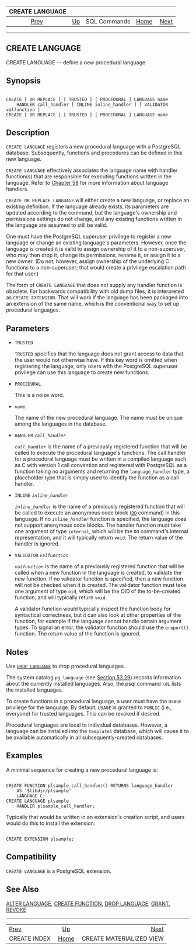 <!--?xml version="1.0" encoding="UTF-8" standalone="no"?-->

|                CREATE LANGUAGE               |                                        |              |                                                       |                                                                     |
| :------------------------------------------: | :------------------------------------- | :----------: | ----------------------------------------------------: | ------------------------------------------------------------------: |
| [Prev](sql-createindex.html "CREATE INDEX")  | [Up](sql-commands.html "SQL Commands") | SQL Commands | [Home](index.html "PostgreSQL 17devel Documentation") |  [Next](sql-creatematerializedview.html "CREATE MATERIALIZED VIEW") |

***

## CREATE LANGUAGE

CREATE LANGUAGE — define a new procedural language

## Synopsis

```

CREATE [ OR REPLACE ] [ TRUSTED ] [ PROCEDURAL ] LANGUAGE name
    HANDLER call_handler [ INLINE inline_handler ] [ VALIDATOR valfunction ]
CREATE [ OR REPLACE ] [ TRUSTED ] [ PROCEDURAL ] LANGUAGE name
```

## Description

`CREATE LANGUAGE` registers a new procedural language with a PostgreSQL database. Subsequently, functions and procedures can be defined in this new language.

`CREATE LANGUAGE` effectively associates the language name with handler function(s) that are responsible for executing functions written in the language. Refer to [Chapter 58](plhandler.html "Chapter 58. Writing a Procedural Language Handler") for more information about language handlers.

`CREATE OR REPLACE LANGUAGE` will either create a new language, or replace an existing definition. If the language already exists, its parameters are updated according to the command, but the language's ownership and permissions settings do not change, and any existing functions written in the language are assumed to still be valid.

One must have the PostgreSQL superuser privilege to register a new language or change an existing language's parameters. However, once the language is created it is valid to assign ownership of it to a non-superuser, who may then drop it, change its permissions, rename it, or assign it to a new owner. (Do not, however, assign ownership of the underlying C functions to a non-superuser; that would create a privilege escalation path for that user.)

The form of `CREATE LANGUAGE` that does not supply any handler function is obsolete. For backwards compatibility with old dump files, it is interpreted as `CREATE EXTENSION`. That will work if the language has been packaged into an extension of the same name, which is the conventional way to set up procedural languages.

## Parameters

* `TRUSTED`

    `TRUSTED` specifies that the language does not grant access to data that the user would not otherwise have. If this key word is omitted when registering the language, only users with the PostgreSQL superuser privilege can use this language to create new functions.

* `PROCEDURAL`

    This is a noise word.

* *`name`*

    The name of the new procedural language. The name must be unique among the languages in the database.

* `HANDLER` *`call_handler`*

    *`call_handler`* is the name of a previously registered function that will be called to execute the procedural language's functions. The call handler for a procedural language must be written in a compiled language such as C with version 1 call convention and registered with PostgreSQL as a function taking no arguments and returning the `language_handler` type, a placeholder type that is simply used to identify the function as a call handler.

* `INLINE` *`inline_handler`*

    *`inline_handler`* is the name of a previously registered function that will be called to execute an anonymous code block ([`DO`](sql-do.html "DO") command) in this language. If no *`inline_handler`* function is specified, the language does not support anonymous code blocks. The handler function must take one argument of type `internal`, which will be the `DO` command's internal representation, and it will typically return `void`. The return value of the handler is ignored.

* `VALIDATOR` *`valfunction`*

    *`valfunction`* is the name of a previously registered function that will be called when a new function in the language is created, to validate the new function. If no validator function is specified, then a new function will not be checked when it is created. The validator function must take one argument of type `oid`, which will be the OID of the to-be-created function, and will typically return `void`.

    A validator function would typically inspect the function body for syntactical correctness, but it can also look at other properties of the function, for example if the language cannot handle certain argument types. To signal an error, the validator function should use the `ereport()` function. The return value of the function is ignored.

## Notes

Use [`DROP LANGUAGE`](sql-droplanguage.html "DROP LANGUAGE") to drop procedural languages.

The system catalog `pg_language` (see [Section 53.29](catalog-pg-language.html "53.29. pg_language")) records information about the currently installed languages. Also, the psql command `\dL` lists the installed languages.

To create functions in a procedural language, a user must have the `USAGE` privilege for the language. By default, `USAGE` is granted to `PUBLIC` (i.e., everyone) for trusted languages. This can be revoked if desired.

Procedural languages are local to individual databases. However, a language can be installed into the `template1` database, which will cause it to be available automatically in all subsequently-created databases.

## Examples

A minimal sequence for creating a new procedural language is:

```

CREATE FUNCTION plsample_call_handler() RETURNS language_handler
    AS '$libdir/plsample'
    LANGUAGE C;
CREATE LANGUAGE plsample
    HANDLER plsample_call_handler;
```

Typically that would be written in an extension's creation script, and users would do this to install the extension:

```

CREATE EXTENSION plsample;
```

## Compatibility

`CREATE LANGUAGE` is a PostgreSQL extension.

## See Also

[ALTER LANGUAGE](sql-alterlanguage.html "ALTER LANGUAGE"), [CREATE FUNCTION](sql-createfunction.html "CREATE FUNCTION"), [DROP LANGUAGE](sql-droplanguage.html "DROP LANGUAGE"), [GRANT](sql-grant.html "GRANT"), [REVOKE](sql-revoke.html "REVOKE")

***

|                                              |                                                       |                                                                     |
| :------------------------------------------- | :---------------------------------------------------: | ------------------------------------------------------------------: |
| [Prev](sql-createindex.html "CREATE INDEX")  |         [Up](sql-commands.html "SQL Commands")        |  [Next](sql-creatematerializedview.html "CREATE MATERIALIZED VIEW") |
| CREATE INDEX                                 | [Home](index.html "PostgreSQL 17devel Documentation") |                                            CREATE MATERIALIZED VIEW |
